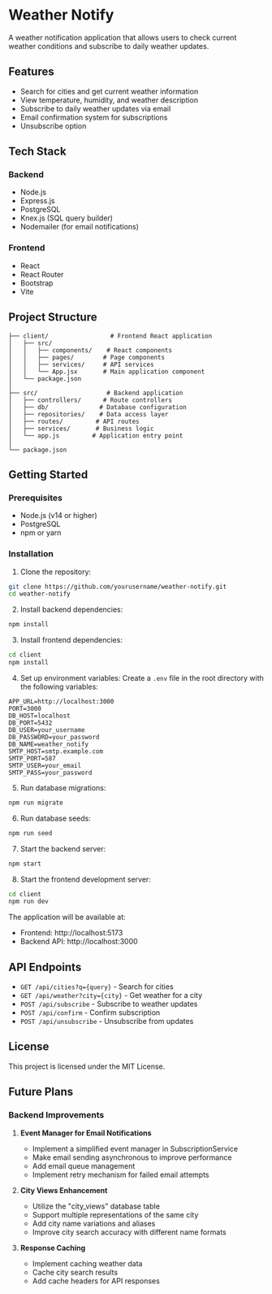 # Weather Notify

A weather notification application that allows users to check current weather conditions and subscribe to daily weather updates.

## Features

- Search for cities and get current weather information
- View temperature, humidity, and weather description
- Subscribe to daily weather updates via email
- Email confirmation system for subscriptions
- Unsubscribe option

## Tech Stack

### Backend
- Node.js
- Express.js
- PostgreSQL
- Knex.js (SQL query builder)
- Nodemailer (for email notifications)

### Frontend
- React
- React Router
- Bootstrap
- Vite

## Project Structure

```
├── client/                 # Frontend React application
│   ├── src/
│   │   ├── components/    # React components
│   │   ├── pages/        # Page components
│   │   ├── services/     # API services
│   │   └── App.jsx       # Main application component
│   └── package.json
│
├── src/                   # Backend application
│   ├── controllers/      # Route controllers
│   ├── db/              # Database configuration
│   ├── repositories/    # Data access layer
│   ├── routes/         # API routes
│   ├── services/       # Business logic
│   └── app.js         # Application entry point
│
└── package.json
```

## Getting Started

### Prerequisites
- Node.js (v14 or higher)
- PostgreSQL
- npm or yarn

### Installation

1. Clone the repository:
```bash
git clone https://github.com/yourusername/weather-notify.git
cd weather-notify
```

2. Install backend dependencies:
```bash
npm install
```

3. Install frontend dependencies:
```bash
cd client
npm install
```

4. Set up environment variables:
Create a `.env` file in the root directory with the following variables:
```
APP_URL=http://localhost:3000
PORT=3000
DB_HOST=localhost
DB_PORT=5432
DB_USER=your_username
DB_PASSWORD=your_password
DB_NAME=weather_notify
SMTP_HOST=smtp.example.com
SMTP_PORT=587
SMTP_USER=your_email
SMTP_PASS=your_password
```

5. Run database migrations:
```bash
npm run migrate
```
6. Run database seeds:
```bash
npm run seed
```

7. Start the backend server:
```bash
npm start
```

8. Start the frontend development server:
```bash
cd client
npm run dev
```

The application will be available at:
- Frontend: http://localhost:5173
- Backend API: http://localhost:3000

## API Endpoints

- `GET /api/cities?q={query}` - Search for cities
- `GET /api/weather?city={city}` - Get weather for a city
- `POST /api/subscribe` - Subscribe to weather updates
- `POST /api/confirm` - Confirm subscription
- `POST /api/unsubscribe` - Unsubscribe from updates

## License

This project is licensed under the MIT License.

## Future Plans

### Backend Improvements

1. **Event Manager for Email Notifications**
   - Implement a simplified event manager in SubscriptionService
   - Make email sending asynchronous to improve performance
   - Add email queue management
   - Implement retry mechanism for failed email attempts

2. **City Views Enhancement**
   - Utilize the "city_views" database table
   - Support multiple representations of the same city
   - Add city name variations and aliases
   - Improve city search accuracy with different name formats

3. **Response Caching**
   - Implement caching weather data
   - Cache city search results
   - Add cache headers for API responses
